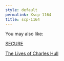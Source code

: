 ```yaml
---
style: default
permalink: Xscp-1164
title: scp-1164
---
```

You may also like:

[SECURE](http://scp-wiki.net/secure)

[The Lives of Charles Hull](http://scp-wiki.net/charles-hull-shall-be)
